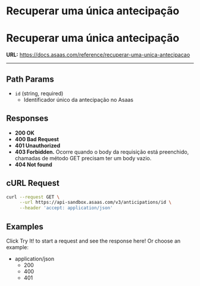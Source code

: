 # Recuperar uma única antecipação

# Recuperar uma única antecipação

**URL:** https://docs.asaas.com/reference/recuperar-uma-unica-antecipacao

---

## Path Params

*   `id` (string, required)
    *   Identificador único da antecipação no Asaas

## Responses

*   **200 OK**
*   **400 Bad Request**
*   **401 Unauthorized**
*   **403 Forbidden.** Ocorre quando o body da requisição está preenchido, chamadas de método GET precisam ter um body vazio.
*   **404 Not found**

## cURL Request

```bash
curl --request GET \
     --url https://api-sandbox.asaas.com/v3/anticipations/id \
     --header 'accept: application/json'
```

## Examples

Click Try It! to start a request and see the response here! Or choose an example:

*   application/json
    *   200
    *   400
    *   401
